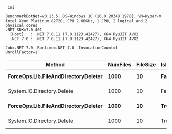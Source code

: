 ```
 ini

BenchmarkDotNet=v0.13.5, OS=Windows 10 (10.0.20348.1970), VM=Hyper-V
Intel Xeon Platinum 8272CL CPU 2.60GHz, 1 CPU, 2 logical and 2 physical cores
.NET SDK=7.0.401
  [Host]   : .NET 7.0.11 (7.0.1123.42427), X64 RyuJIT AVX2
  .NET 7.0 : .NET 7.0.11 (7.0.1123.42427), X64 RyuJIT AVX2

Job=.NET 7.0  Runtime=.NET 7.0  InvocationCount=1  
UnrollFactor=1  

```

|                               Method | NumFiles | FileSize | IsInsideDirectory |     Mean |    Error |    StdDev |   Median |
|------------------------------------- |--------- |--------- |------------------ |---------:|---------:|----------:|---------:|
| **ForceOps.Lib.FileAndDirectoryDeleter** |     **1000** |       **10** |             **False** | **109.8 ms** |  **2.18 ms** |   **5.35 ms** | **109.7 ms** |
|           System.IO.Directory.Delete |     1000 |       10 |             False | 110.0 ms |  2.20 ms |   4.59 ms | 110.3 ms |
| **ForceOps.Lib.FileAndDirectoryDeleter** |     **1000** |       **10** |              **True** | **199.8 ms** |  **3.36 ms** |   **2.98 ms** | **198.7 ms** |
|           System.IO.Directory.Delete |     1000 |       10 |              True | 387.7 ms | 99.26 ms | 286.38 ms | 203.7 ms |

